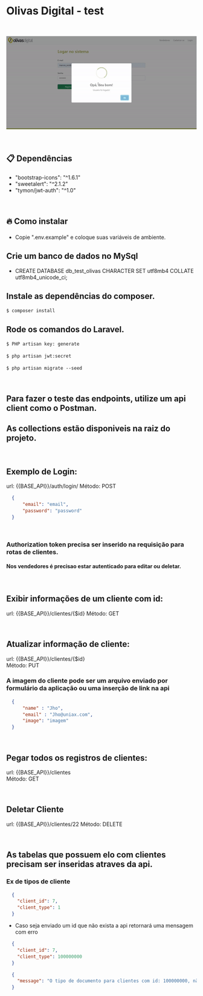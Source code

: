 <br> 

# Olivas Digital - test 

<br>
<p align="left">
    <img src="https://raw.githubusercontent.com/Marcos-SCO/Vaga-Desenvolvedor-PHP/main/olivas-test/public/images/api/default/showGif.gif" width="700" title="Show Gif">
</p>
<br>

## <p id='dependencies'>📋 Dependências</p>

<ul>
  <li>"bootstrap-icons": "^1.6.1"</li>
  <li>"sweetalert": "^2.1.2"</li>
  <li>"tymon/jwt-auth": "^1.0"</li>
</ul>

<br>

## <p id='install'>🔥 Como instalar</p>

- Copie ".env.example" e coloque suas variáveis de ambiente.


## Crie um banco de dados no MySql

- CREATE DATABASE db_test_olivas CHARACTER SET utf8mb4 COLLATE utf8mb4_unicode_ci;


## Instale as dependências do composer.

```shell
$ composer install
```

## Rode os comandos do Laravel.

```shell
$ PHP artisan key: generate

$ php artisan jwt:secret

$ php artisan migrate --seed
```

<br/>

## Para fazer o teste das endpoints, utilize um api client como o Postman. 
## As collections estão disponiveis na raiz do projeto.

<br/>

## Exemplo de Login: 
url: {{BASE_API}}/auth/login/ 
Método: POST
```json
  {
      "email": "email", 
      "password": "password" 
  }
```

<br>

### Authorization token precisa ser inserido na requisição para rotas de clientes. 
#### Nos vendedores é precisao estar autenticado para editar ou deletar.

<br>

## Exibir informações de um cliente com id: 

url: {{BASE_API}}/clientes/{$id} 
Método: GET

<br>

## Atualizar informação de cliente: 
url: {{BASE_API}}/clientes/{$id}   
Método: PUT

  ### A imagem do cliente pode ser um arquivo enviado por formulário da aplicação ou uma inserção de link na api
```json
  {
      "name" : "Jho",
      "email" : "Jho@uniax.com",
      "image": "imagem" 
  }
```
<br>

## Pegar todos os registros de clientes:
url: {{BASE_API}}/clientes  
Método: GET

<br>

## Deletar Cliente
url: {{BASE_API}}/clientes/22
Método: DELETE

<br>

## As tabelas que possuem elo com clientes precisam ser inseridas atraves da api.

### Ex de tipos de cliente
```json  
  {
    "client_id": 7,
    "client_type": 1
  }
```
- Caso seja enviado um id que não exista a api retornará uma mensagem com erro

```json  
  {
    "client_id": 7,
    "client_type": 100000000
  }
```

```json  
  {
    "message": "O tipo de documento para clientes com id: 100000000, não existe!"
  }
``` 
